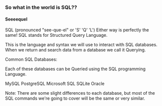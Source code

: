 ### So what in the world is SQL??
#### Seeeequel

SQL (pronounced "see-que-el" or 'S' 'Q' 'L') Either way is perfectly the same! SQL stands for Structured Query Language.

This is the language and syntax we will use to interact with SQL databases. When we return and search data from a database we call it Querying.


Common SQL Databases:

Each of these databases can be Queried using the SQL programming Language.

MySQL
PostgreSQL
Microsoft SQL
SQLite
Oracle

Note: There are some slight differences to each database, but most of the SQL commands we're going to cover will be the same or very similar.

